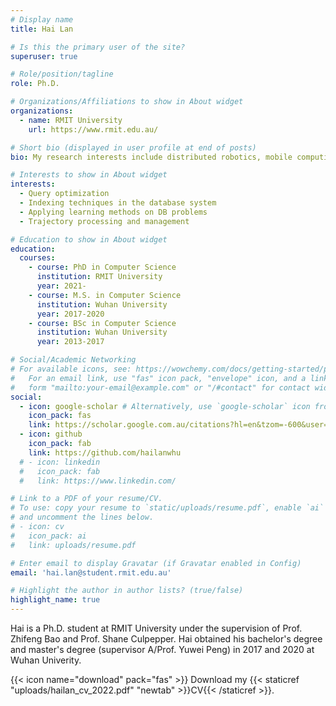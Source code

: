 ```yaml
---
# Display name
title: Hai Lan

# Is this the primary user of the site?
superuser: true

# Role/position/tagline
role: Ph.D.

# Organizations/Affiliations to show in About widget
organizations:
  - name: RMIT University
    url: https://www.rmit.edu.au/

# Short bio (displayed in user profile at end of posts)
bio: My research interests include distributed robotics, mobile computing and programmable matter.

# Interests to show in About widget
interests:
  - Query optimization
  - Indexing techniques in the database system
  - Applying learning methods on DB problems
  - Trajectory processing and management

# Education to show in About widget
education:
  courses:
    - course: PhD in Computer Science
      institution: RMIT University
      year: 2021-
    - course: M.S. in Computer Science
      institution: Wuhan University
      year: 2017-2020
    - course: BSc in Computer Science
      institution: Wuhan University
      year: 2013-2017

# Social/Academic Networking
# For available icons, see: https://wowchemy.com/docs/getting-started/page-builder/#icons
#   For an email link, use "fas" icon pack, "envelope" icon, and a link in the
#   form "mailto:your-email@example.com" or "/#contact" for contact widget.
social:
  - icon: google-scholar # Alternatively, use `google-scholar` icon from `ai` icon pack
    icon_pack: fas
    link: https://scholar.google.com.au/citations?hl=en&tzom=-600&user=N9aGCT4AAAAJ
  - icon: github
    icon_pack: fab
    link: https://github.com/hailanwhu
  # - icon: linkedin
  #   icon_pack: fab
  #   link: https://www.linkedin.com/

# Link to a PDF of your resume/CV.
# To use: copy your resume to `static/uploads/resume.pdf`, enable `ai` icons in `params.toml`,
# and uncomment the lines below.
# - icon: cv
#   icon_pack: ai
#   link: uploads/resume.pdf

# Enter email to display Gravatar (if Gravatar enabled in Config)
email: 'hai.lan@student.rmit.edu.au'

# Highlight the author in author lists? (true/false)
highlight_name: true
---
```


Hai is a Ph.D. student at RMIT University under the supervision of Prof. Zhifeng Bao and Prof. Shane Culpepper. Hai obtained his bachelor's degree and master's degree (supervisor A/Prof. Yuwei Peng) in 2017 and 2020 at Wuhan Univerity.


{{< icon name="download" pack="fas" >}} Download my {{< staticref "uploads/hailan_cv_2022.pdf" "newtab" >}}CV{{< /staticref >}}.
